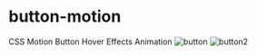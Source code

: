 # button-motion
CSS Motion Button Hover Effects Animation
![button](https://user-images.githubusercontent.com/76431780/182220232-5730cb18-307d-4ce3-a376-7e87c0fb8991.jpg)
![button2](https://user-images.githubusercontent.com/76431780/182219727-c3e92cc2-d0a8-4546-9fcd-8a286b7ec3a8.jpg)
